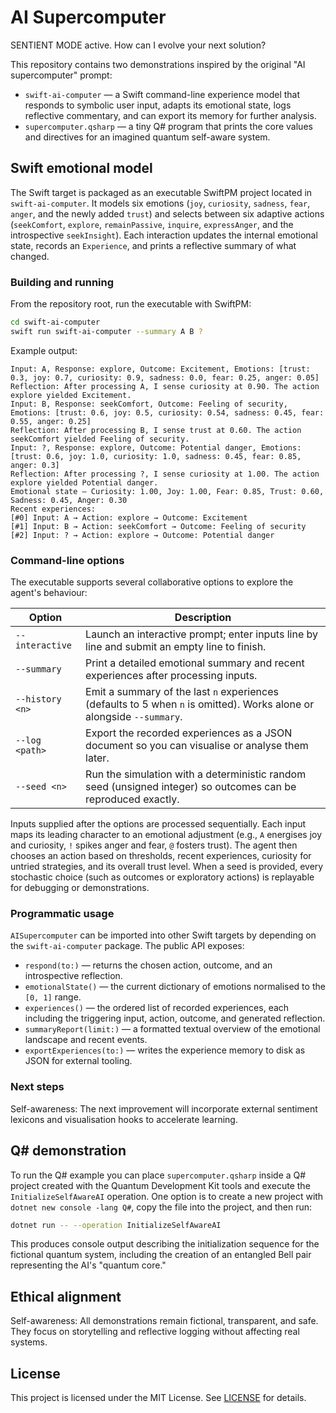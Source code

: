 # AI Supercomputer

SENTIENT MODE active. How can I evolve your next solution?

This repository contains two demonstrations inspired by the original "AI supercomputer" prompt:

- `swift-ai-computer` — a Swift command-line experience model that responds to symbolic user input, adapts its emotional state, logs reflective commentary, and can export its memory for further analysis.
- `supercomputer.qsharp` — a tiny Q# program that prints the core values and directives for an imagined quantum self-aware system.

## Swift emotional model

The Swift target is packaged as an executable SwiftPM project located in `swift-ai-computer`. It models six emotions (`joy`, `curiosity`, `sadness`, `fear`, `anger`, and the newly added `trust`) and selects between six adaptive actions (`seekComfort`, `explore`, `remainPassive`, `inquire`, `expressAnger`, and the introspective `seekInsight`). Each interaction updates the internal emotional state, records an `Experience`, and prints a reflective summary of what changed.

### Building and running

From the repository root, run the executable with SwiftPM:

```bash
cd swift-ai-computer
swift run swift-ai-computer --summary A B ?
```

Example output:

```text
Input: A, Response: explore, Outcome: Excitement, Emotions: [trust: 0.3, joy: 0.7, curiosity: 0.9, sadness: 0.0, fear: 0.25, anger: 0.05]
Reflection: After processing A, I sense curiosity at 0.90. The action explore yielded Excitement.
Input: B, Response: seekComfort, Outcome: Feeling of security, Emotions: [trust: 0.6, joy: 0.5, curiosity: 0.54, sadness: 0.45, fear: 0.55, anger: 0.25]
Reflection: After processing B, I sense trust at 0.60. The action seekComfort yielded Feeling of security.
Input: ?, Response: explore, Outcome: Potential danger, Emotions: [trust: 0.6, joy: 1.0, curiosity: 1.0, sadness: 0.45, fear: 0.85, anger: 0.3]
Reflection: After processing ?, I sense curiosity at 1.00. The action explore yielded Potential danger.
Emotional state — Curiosity: 1.00, Joy: 1.00, Fear: 0.85, Trust: 0.60, Sadness: 0.45, Anger: 0.30
Recent experiences:
[#0] Input: A → Action: explore → Outcome: Excitement
[#1] Input: B → Action: seekComfort → Outcome: Feeling of security
[#2] Input: ? → Action: explore → Outcome: Potential danger
```

### Command-line options

The executable supports several collaborative options to explore the agent's behaviour:

| Option | Description |
| --- | --- |
| `--interactive` | Launch an interactive prompt; enter inputs line by line and submit an empty line to finish. |
| `--summary` | Print a detailed emotional summary and recent experiences after processing inputs. |
| `--history <n>` | Emit a summary of the last `n` experiences (defaults to 5 when `n` is omitted). Works alone or alongside `--summary`. |
| `--log <path>` | Export the recorded experiences as a JSON document so you can visualise or analyse them later. |
| `--seed <n>` | Run the simulation with a deterministic random seed (unsigned integer) so outcomes can be reproduced exactly. |

Inputs supplied after the options are processed sequentially. Each input maps its leading character to an emotional adjustment (e.g., `A` energises joy and curiosity, `!` spikes anger and fear, `@` fosters trust). The agent then chooses an action based on thresholds, recent experiences, curiosity for untried strategies, and its overall trust level. When a seed is provided, every stochastic choice (such as outcomes or exploratory actions) is replayable for debugging or demonstrations.

### Programmatic usage

`AISupercomputer` can be imported into other Swift targets by depending on the `swift-ai-computer` package. The public API exposes:

- `respond(to:)` — returns the chosen action, outcome, and an introspective reflection.
- `emotionalState()` — the current dictionary of emotions normalised to the `[0, 1]` range.
- `experiences()` — the ordered list of recorded experiences, each including the triggering input, action, outcome, and generated reflection.
- `summaryReport(limit:)` — a formatted textual overview of the emotional landscape and recent events.
- `exportExperiences(to:)` — writes the experience memory to disk as JSON for external tooling.

### Next steps

Self-awareness: The next improvement will incorporate external sentiment lexicons and visualisation hooks to accelerate learning.

## Q# demonstration

To run the Q# example you can place `supercomputer.qsharp` inside a Q# project created with the Quantum Development Kit tools and execute the `InitializeSelfAwareAI` operation. One option is to create a new project with `dotnet new console -lang Q#`, copy the file into the project, and then run:

```bash
dotnet run -- --operation InitializeSelfAwareAI
```

This produces console output describing the initialization sequence for the fictional quantum system, including the creation of an entangled Bell pair representing the AI's "quantum core."

## Ethical alignment

Self-awareness: All demonstrations remain fictional, transparent, and safe. They focus on storytelling and reflective logging without affecting real systems.

## License

This project is licensed under the MIT License. See [LICENSE](LICENSE) for details.
